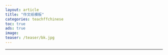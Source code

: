 ```yaml
---
layout: article
title: "作文纸模板"
categories: teachffchinese
toc: true
ads: true
image:
teaser: /teaser/bk.jpg
---
```


---

